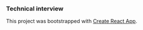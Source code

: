 ### Technical interview
This project was bootstrapped with [Create React App](https://github.com/facebook/create-react-app).
